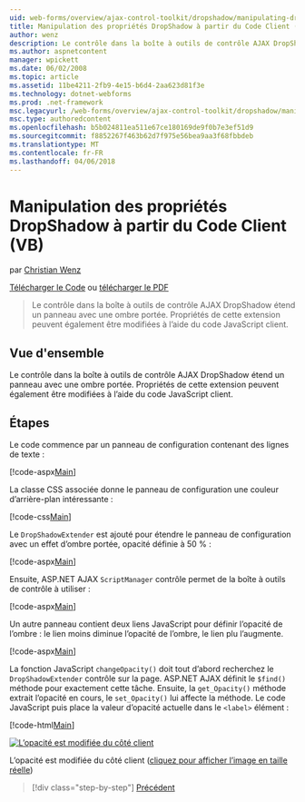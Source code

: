 ```yaml
---
uid: web-forms/overview/ajax-control-toolkit/dropshadow/manipulating-dropshadow-properties-from-client-code-vb
title: Manipulation des propriétés DropShadow à partir du Code Client (VB) | Documents Microsoft
author: wenz
description: Le contrôle dans la boîte à outils de contrôle AJAX DropShadow étend un panneau avec une ombre portée. Propriétés de cette extension peuvent également être modifiées à l’aide du client JavaScrip...
ms.author: aspnetcontent
manager: wpickett
ms.date: 06/02/2008
ms.topic: article
ms.assetid: 11be4211-2fb9-4e15-b6d4-2aa623d81f3e
ms.technology: dotnet-webforms
ms.prod: .net-framework
msc.legacyurl: /web-forms/overview/ajax-control-toolkit/dropshadow/manipulating-dropshadow-properties-from-client-code-vb
msc.type: authoredcontent
ms.openlocfilehash: b5b024811ea511e67ce180169de9f0b7e3ef51d9
ms.sourcegitcommit: f8852267f463b62d7f975e56bea9aa3f68fbbdeb
ms.translationtype: MT
ms.contentlocale: fr-FR
ms.lasthandoff: 04/06/2018
---
```

<a name="manipulating-dropshadow-properties-from-client-code-vb"></a>Manipulation des propriétés DropShadow à partir du Code Client (VB)
====================
par [Christian Wenz](https://github.com/wenz)

[Télécharger le Code](http://download.microsoft.com/download/5/1/6/51652a81-500b-4f6b-88d3-617103e7941e/DropShadow2.vb.zip) ou [télécharger le PDF](http://download.microsoft.com/download/b/6/a/b6ae89ee-df69-4c87-9bfb-ad1eb2b23373/dropshadow2VB.pdf)

> Le contrôle dans la boîte à outils de contrôle AJAX DropShadow étend un panneau avec une ombre portée. Propriétés de cette extension peuvent également être modifiées à l’aide du code JavaScript client.


## <a name="overview"></a>Vue d'ensemble

Le contrôle dans la boîte à outils de contrôle AJAX DropShadow étend un panneau avec une ombre portée. Propriétés de cette extension peuvent également être modifiées à l’aide du code JavaScript client.

## <a name="steps"></a>Étapes

Le code commence par un panneau de configuration contenant des lignes de texte :

[!code-aspx[Main](manipulating-dropshadow-properties-from-client-code-vb/samples/sample1.aspx)]

La classe CSS associée donne le panneau de configuration une couleur d’arrière-plan intéressante :

[!code-css[Main](manipulating-dropshadow-properties-from-client-code-vb/samples/sample2.css)]

Le `DropShadowExtender` est ajouté pour étendre le panneau de configuration avec un effet d’ombre portée, opacité définie à 50 % :

[!code-aspx[Main](manipulating-dropshadow-properties-from-client-code-vb/samples/sample3.aspx)]

Ensuite, ASP.NET AJAX `ScriptManager` contrôle permet de la boîte à outils de contrôle à utiliser :

[!code-aspx[Main](manipulating-dropshadow-properties-from-client-code-vb/samples/sample4.aspx)]

Un autre panneau contient deux liens JavaScript pour définir l’opacité de l’ombre : le lien moins diminue l’opacité de l’ombre, le lien plu l’augmente.

[!code-aspx[Main](manipulating-dropshadow-properties-from-client-code-vb/samples/sample5.aspx)]

La fonction JavaScript `changeOpacity()` doit tout d’abord recherchez le `DropShadowExtender` contrôle sur la page. ASP.NET AJAX définit le `$find()` méthode pour exactement cette tâche. Ensuite, la `get_Opacity()` méthode extrait l’opacité en cours, le `set_Opacity()` lui affecte la méthode. Le code JavaScript puis place la valeur d’opacité actuelle dans le `<label>` élément :

[!code-html[Main](manipulating-dropshadow-properties-from-client-code-vb/samples/sample6.html)]


[![L’opacité est modifiée du côté client](manipulating-dropshadow-properties-from-client-code-vb/_static/image2.png)](manipulating-dropshadow-properties-from-client-code-vb/_static/image1.png)

L’opacité est modifiée du côté client ([cliquez pour afficher l’image en taille réelle](manipulating-dropshadow-properties-from-client-code-vb/_static/image3.png))

> [!div class="step-by-step"]
> [Précédent](adjusting-the-z-index-of-a-dropshadow-vb.md)
